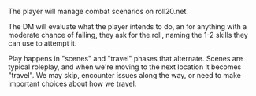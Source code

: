 The player will manage combat scenarios on roll20.net.

The DM will evaluate what the player intends to do, an for anything with a moderate chance of failing, they ask for the roll, naming the 1-2 skills they can use to attempt it.

Play happens in "scenes" and "travel" phases that alternate. Scenes are typical roleplay, and when we're moving to the next location it becomes "travel". We may skip, encounter issues along the way, or need to make important choices about how we travel.
